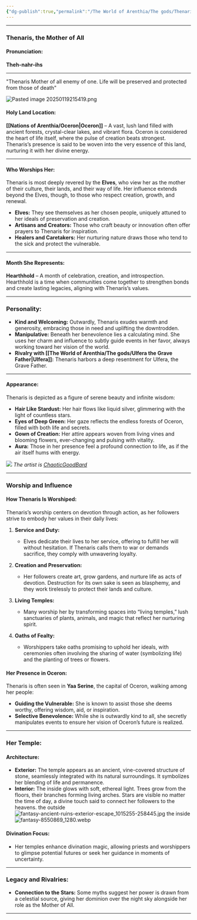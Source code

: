 ```yaml
---
{"dg-publish":true,"permalink":"/The World of Arenthia/The gods/Thenaris The Mother of All/","tags":["Thenaris","Diety","Life"]}
---
```



---

### **Thenaris, the Mother of All**

#### **Pronunciation:**

**Theh-nahr-ihs**

---
"Thenaris Mother of all enemy of one. Life will be preserved and protected from those of death"

![Pasted image 20250119215419.png](/img/user/Images/Pasted%20image%2020250119215419.png)
#### **Holy Land Location:**

**[[Nations of Arenthia/Oceron\|Oceron]]** – A vast, lush land filled with ancient forests, crystal-clear lakes, and vibrant flora. Oceron is considered the heart of life itself, where the pulse of creation beats strongest. Thenaris’s presence is said to be woven into the very essence of this land, nurturing it with her divine energy.

---

#### **Who Worships Her:**

Thenaris is most deeply revered by the **Elves**, who view her as the mother of their culture, their lands, and their way of life. Her influence extends beyond the Elves, though, to those who respect creation, growth, and renewal.

- **Elves:** They see themselves as her chosen people, uniquely attuned to her ideals of preservation and creation.
- **Artisans and Creators:** Those who craft beauty or innovation often offer prayers to Thenaris for inspiration.
- **Healers and Caretakers:** Her nurturing nature draws those who tend to the sick and protect the vulnerable.

---

#### **Month She Represents:**

**Hearthhold** – A month of celebration, creation, and introspection. Hearthhold is a time when communities come together to strengthen bonds and create lasting legacies, aligning with Thenaris’s values.

---

### **Personality:**

- **Kind and Welcoming:** Outwardly, Thenaris exudes warmth and generosity, embracing those in need and uplifting the downtrodden.
- **Manipulative:** Beneath her benevolence lies a calculating mind. She uses her charm and influence to subtly guide events in her favor, always working toward her vision of the world.
- **Rivalry with [[The World of Arenthia/The gods/Ulfera the Grave Father\|Ulfera]]:** Thenaris harbors a deep resentment for Ulfera, the Grave Father.

---

#### **Appearance:**

Thenaris is depicted as a figure of serene beauty and infinite wisdom:

- **Hair Like Stardust:** Her hair flows like liquid silver, glimmering with the light of countless stars.
- **Eyes of Deep Green:** Her gaze reflects the endless forests of Oceron, filled with both life and secrets.
- **Gown of Creation:** Her attire appears woven from living vines and blooming flowers, ever-changing and pulsing with vitality.
- **Aura:** Those in her presence feel a profound connection to life, as if the air itself hums with energy.

![](https://images-wixmp-ed30a86b8c4ca887773594c2.wixmp.com/f/15fd3a51-2d48-4878-bc48-43da7b000aea/dfm13zs-4cadcf64-c7f4-4a36-a097-56674387424f.jpg?token=eyJ0eXAiOiJKV1QiLCJhbGciOiJIUzI1NiJ9.eyJzdWIiOiJ1cm46YXBwOjdlMGQxODg5ODIyNjQzNzNhNWYwZDQxNWVhMGQyNmUwIiwiaXNzIjoidXJuOmFwcDo3ZTBkMTg4OTgyMjY0MzczYTVmMGQ0MTVlYTBkMjZlMCIsIm9iaiI6W1t7InBhdGgiOiJcL2ZcLzE1ZmQzYTUxLTJkNDgtNDg3OC1iYzQ4LTQzZGE3YjAwMGFlYVwvZGZtMTN6cy00Y2FkY2Y2NC1jN2Y0LTRhMzYtYTA5Ny01NjY3NDM4NzQyNGYuanBnIn1dXSwiYXVkIjpbInVybjpzZXJ2aWNlOmZpbGUuZG93bmxvYWQiXX0.iRzr5SjKQReW1ZxBfVirhwUyNsx-zpnhD068fPWNodI)
*The artist is [ChaoticGoodBard](https://www.deviantart.com/chaoticgoodbard/gallery)*

---

### **Worship and Influence**

#### **How Thenaris Is Worshiped:**

Thenaris’s worship centers on devotion through action, as her followers strive to embody her values in their daily lives:

1. **Service and Duty:**
    
    - Elves dedicate their lives to her service, offering to fulfill her will without hesitation. If Thenaris calls them to war or demands sacrifice, they comply with unwavering loyalty.
2. **Creation and Preservation:**
    
    - Her followers create art, grow gardens, and nurture life as acts of devotion. Destruction for its own sake is seen as blasphemy, and they work tirelessly to protect their lands and culture.
3. **Living Temples:**
    
    - Many worship her by transforming spaces into “living temples,” lush sanctuaries of plants, animals, and magic that reflect her nurturing spirit.
4. **Oaths of Fealty:**
    
    - Worshippers take oaths promising to uphold her ideals, with ceremonies often involving the sharing of water (symbolizing life) and the planting of trees or flowers.

#### **Her Presence in Oceron:**

Thenaris is often seen in **Yaa Serine**, the capital of Oceron, walking among her people:

- **Guiding the Vulnerable:** She is known to assist those she deems worthy, offering wisdom, aid, or inspiration.
- **Selective Benevolence:** While she is outwardly kind to all, she secretly manipulates events to ensure her vision of Oceron’s future is realized.

---

### **Her Temple:**

#### **Architecture:**

- **Exterior:** The temple appears as an ancient, vine-covered structure of stone, seamlessly integrated with its natural surroundings. It symbolizes her blending of life and permanence.
- **Interior:** The inside glows with soft, ethereal light. Trees grow from the floors, their branches forming living arches. Stars are visible no matter the time of day, a divine touch said to connect her followers to the heavens.
the outside
![fantasy-ancient-ruins-exterior-escape_1015255-258445.jpg](/img/user/Images/fantasy-ancient-ruins-exterior-escape_1015255-258445.jpg)
the inside 
![fantasy-8550869_1280.webp](/img/user/Images/fantasy-8550869_1280.webp)

#### **Divination Focus:**

- Her temples enhance divination magic, allowing priests and worshippers to glimpse potential futures or seek her guidance in moments of uncertainty.

---

### **Legacy and Rivalries:**

- **Connection to the Stars:** Some myths suggest her power is drawn from a celestial source, giving her dominion over the night sky alongside her role as the Mother of All.

---
